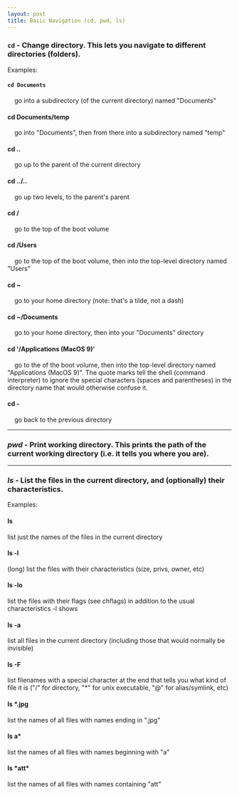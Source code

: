 ```yaml
---
layout: post
title: Basic Navigation (cd, pwd, ls) 
---
```


### `cd` - Change directory. This lets you navigate to different directories (folders).

Examples:

#### `cd Documents`
&nbsp;&nbsp;&nbsp; go into a subdirectory (of the current directory) named "Documents"

#### cd Documents/temp
&nbsp;&nbsp;&nbsp; go into "Documents", then from there into a subdirectory named "temp"

#### cd ..
&nbsp;&nbsp;&nbsp; go up to the parent of the current directory

#### cd ../..
&nbsp;&nbsp;&nbsp; go up two levels, to the parent's parent

#### cd /
&nbsp;&nbsp;&nbsp; go to the top of the boot volume

#### cd /Users
&nbsp;&nbsp;&nbsp; go to the top of the boot volume, then into the top-level directory named "Users"

#### cd ~
&nbsp;&nbsp;&nbsp; go to your home directory (note: that's a tilde, not a dash)

#### cd ~/Documents
&nbsp;&nbsp;&nbsp; go to your home directory, then into your "Documents" directory

#### cd '/Applications (MacOS 9)'
&nbsp;&nbsp;&nbsp; go to the of the boot volume, then into the top-level directory named "Applications (MacOS 9)". The quote marks tell the shell (command interpreter) to ignore the special characters (spaces and parentheses) in the directory name that would otherwise confuse it.

#### cd -
&nbsp;&nbsp;&nbsp; go back to the previous directory

---

### _pwd_   - Print working directory. This prints the path of the current working directory (i.e. it tells you where you are).

---

### _ls_   - List the files in the current directory, and (optionally) their characteristics.

Examples:

#### ls
list just the names of the files in the current directory

#### ls -l
(long) list the files with their characteristics (size, privs, owner, etc)

#### ls -lo
list the files with their flags (see chflags) in addition to the usual characteristics -l shows

#### ls -a
list all files in the current directory (including those that would normally be invisible)

#### ls -F
list filenames with a special character at the end that tells you what kind of file it is ("/" for directory, "\*" for unix executable, "@" for alias/symlink, etc)

#### ls \*.jpg
list the names of all files with names ending in ".jpg"

#### ls a*
list the names of all files with names beginning with "a"

#### ls \*att\*
list the names of all files with names containing "att"

